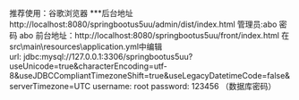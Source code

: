 推荐使用：谷歌浏览器
***后台地址
http://localhost:8080/springbootus5uu/admin/dist/index.html
管理员:abo 密码 abo
前台地址：http://localhost:8080/springbootus5uu/front/index.html
在src\main\resources\application.yml中编辑							
url: jdbc:mysql://127.0.0.1:3306/springbootus5uu?useUnicode=true&characterEncoding=utf-8&useJDBCCompliantTimezoneShift=true&useLegacyDatetimeCode=false&serverTimezone=UTC
username: root
password: 123456 （数据库密码）
